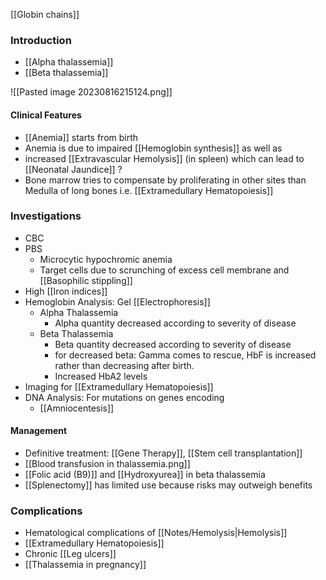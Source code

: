 [[Globin chains]]

### Introduction
- [[Alpha thalassemia]]
- [[Beta thalassemia]] 

![[Pasted image 20230816215124.png]]


#### Clinical Features
- [[Anemia]] starts from birth
- Anemia is due to impaired [[Hemoglobin synthesis]] as well as 
- increased [[Extravascular Hemolysis]] (in spleen) which can lead to [[Neonatal Jaundice]] ?
- Bone marrow tries to compensate by proliferating in other sites than Medulla of long bones  i.e. [[Extramedullary Hematopoiesis]]

### Investigations
- CBC
- PBS
	- Microcytic hypochromic anemia
	- Target cells due to scrunching of excess cell membrane and [[Basophilic stippling]] 
- High [[Iron indices]]
- Hemoglobin Analysis: Gel [[Electrophoresis]]
	- Alpha Thalassemia
		- Alpha quantity decreased according to severity of disease
	- Beta Thalassemia
		- Beta quantity decreased according to severity of disease
		- for decreased beta: Gamma comes to rescue, HbF is increased rather than decreasing after birth.
		- Increased HbA2 levels 
- Imaging for [[Extramedullary Hematopoiesis]] 
- DNA Analysis: For mutations on genes encoding
	- [[Amniocentesis]] 
#### Management
- Definitive treatment: [[Gene Therapy]], [[Stem cell transplantation]] 
- [[Blood transfusion in thalassemia.png]]
- [[Folic acid (B9)]] and [[Hydroxyurea]] in beta thalassemia 
- [[Splenectomy]] has limited use because risks may outweigh benefits 

### Complications
- Hematological complications of [[Notes/Hemolysis|Hemolysis]] 
- [[Extramedullary Hematopoiesis]] 
- Chronic [[Leg ulcers]] 
- [[Thalassemia in pregnancy]] 